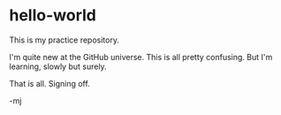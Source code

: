 # hello-world
This is my practice repository.

I'm quite new at the GitHub universe. This is all pretty confusing. But I'm learning, slowly but surely.

That is all. Signing off.

-mj
